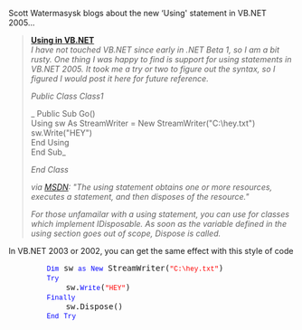 Scott Watermasysk blogs about the new &#8216;Using' statement in VB.NET 2005... 

> **[Using in VB.NET](http://scottwater.com/blog/archive/2004/06/08/12091.aspx)**  
> _I have not touched VB.NET since early in .NET Beta 1, so I am a bit rusty. One thing I was happy to find is support for using statements in VB.NET 2005. It took me a try or two to figure out the syntax, so I figured I would post it here for future reference._
> 
> _Public Class Class1_
> 
> _    Public Sub Go()  
>         Using sw As StreamWriter = New StreamWriter("C:\hey.txt")  
>             sw.Write("HEY")  
>         End Using  
>     End Sub_
> 
> _End Class_
> 
> _via_ [_MSDN_](http://msdn.microsoft.com/library/default.asp?url=/library/en-us/csspec/html/vclrfcsharpspec_8_13.asp)_: "The using statement obtains one or more resources, executes a statement, and then disposes of the resource."_ 
> 
> _For those unfamailar with a using statement, you can use for classes which implement IDisposable. As soon as the variable defined in the using section goes out of scope, Dispose is called._ 
> 
> <div>
>
> </div> 

In VB.NET 2003 or 2002, you can get the same effect with this style of code 

<pre><span>        </span><span style="FONT-WEIGHT: 400; FONT-SIZE: 12px; COLOR: #0000ff; FONT-FAMILY: Courier New">Dim</span><span> sw </span><span style="FONT-WEIGHT: 400; FONT-SIZE: 12px; COLOR: #0000ff; FONT-FAMILY: Courier New">as</span><span> </span><span style="FONT-WEIGHT: 400; FONT-SIZE: 12px; COLOR: #0000ff; FONT-FAMILY: Courier New">New</span><span> StreamWriter(</span><span style="FONT-WEIGHT: 400; FONT-SIZE: 12px; COLOR: #ff0000; FONT-FAMILY: Courier New">"C:\hey.txt"</span><span>)
        </span><span style="FONT-WEIGHT: 400; FONT-SIZE: 12px; COLOR: #0000ff; FONT-FAMILY: Courier New">Try</span><span>
            sw.</span><span style="FONT-WEIGHT: 400; FONT-SIZE: 12px; COLOR: #0000ff; FONT-FAMILY: Courier New">Write</span><span>(</span><span style="FONT-WEIGHT: 400; FONT-SIZE: 12px; COLOR: #ff0000; FONT-FAMILY: Courier New">"HEY"</span><span>)
        </span><span style="FONT-WEIGHT: 400; FONT-SIZE: 12px; COLOR: #0000ff; FONT-FAMILY: Courier New">Finally</span><span>
            sw.Dispose()
        </span><span style="FONT-WEIGHT: 400; FONT-SIZE: 12px; COLOR: #0000ff; FONT-FAMILY: Courier New">End</span><span> </span><span style="FONT-WEIGHT: 400; FONT-SIZE: 12px; COLOR: #0000ff; FONT-FAMILY: Courier New">Try</span><span>
</span>
</pre>